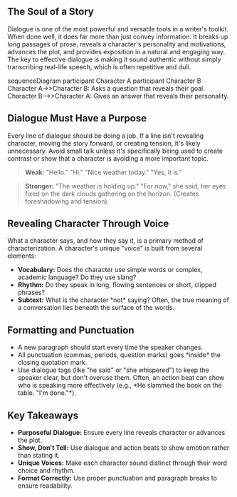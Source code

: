 <h2>The Soul of a Story</h2>
<p>Dialogue is one of the most powerful and versatile tools in a writer's toolkit. When done well, it does far more than just convey information. It breaks up long passages of prose, reveals a character's personality and motivations, advances the plot, and provides exposition in a natural and engaging way. The key to effective dialogue is making it sound authentic without simply transcribing real-life speech, which is often repetitive and dull.</p>

<div class="mermaid">
sequenceDiagram
    participant Character A
    participant Character B
    Character A->>Character B: Asks a question that reveals their goal.
    Character B-->>Character A: Gives an answer that reveals their personality.
</div>

<h2>Dialogue Must Have a Purpose</h2>
<p>Every line of dialogue should be doing a job. If a line isn't revealing character, moving the story forward, or creating tension, it's likely unnecessary. Avoid small talk unless it's specifically being used to create contrast or show that a character is avoiding a more important topic.</p>
<blockquote><strong>Weak:</strong> "Hello." "Hi." "Nice weather today." "Yes, it is."</blockquote>
<blockquote><strong>Stronger:</strong> "The weather is holding up." "For now," she said, her eyes fixed on the dark clouds gathering on the horizon. (Creates foreshadowing and tension).</blockquote>

<h2>Revealing Character Through Voice</h2>
<p>What a character says, and how they say it, is a primary method of characterization. A character's unique "voice" is built from several elements:</p>
<ul>
    <li><strong>Vocabulary:</strong> Does the character use simple words or complex, academic language? Do they use slang?</li>
    <li><strong>Rhythm:</strong> Do they speak in long, flowing sentences or short, clipped phrases?</li>
    <li><strong>Subtext:</strong> What is the character *not* saying? Often, the true meaning of a conversation lies beneath the surface of the words.</li>
</ul>

<h2>Formatting and Punctuation</h2>
<ul>
    <li>A new paragraph should start every time the speaker changes.</li>
    <li>All punctuation (commas, periods, question marks) goes *inside* the closing quotation mark.</li>
    <li>Use dialogue tags (like "he said" or "she whispered") to keep the speaker clear, but don't overuse them. Often, an action beat can show who is speaking more effectively (e.g., *He slammed the book on the table. "I'm done."*).</li>
</ul>

<h2>Key Takeaways</h2>
<ul>
    <li><strong>Purposeful Dialogue:</strong> Ensure every line reveals character or advances the plot.</li>
    <li><strong>Show, Don't Tell:</strong> Use dialogue and action beats to show emotion rather than stating it.</li>
    <li><strong>Unique Voices:</strong> Make each character sound distinct through their word choice and rhythm.</li>
    <li><strong>Format Correctly:</strong> Use proper punctuation and paragraph breaks to ensure readability.</li>
</ul>
